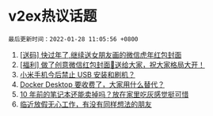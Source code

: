# v2ex热议话题

`最后更新时间：2022-01-28 11:05:56 +0800`

1. [[送码] 快过年了,继续送女朋友画的微信虎年红包封面](https://www.v2ex.com/t/830996)
1. [[福利] 做了创意微信红包封面🧧送给大家，祝大家格局大开！](https://www.v2ex.com/t/831037)
1. [小米手机今后禁止 USB 安装和刷机？](https://www.v2ex.com/t/830928)
1. [Docker Desktop 要收费了，大家用什么替代？](https://www.v2ex.com/t/830915)
1. [10 年前的笔记本还能卖掉吗？放在家里吃灰感觉挺可惜](https://www.v2ex.com/t/830918)
1. [临近放假无心工作，有没有同样想法的朋友](https://www.v2ex.com/t/830955)

